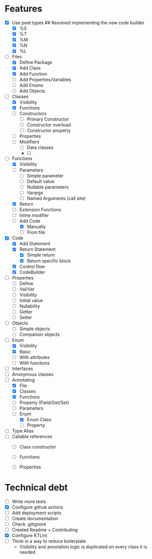 # Features

- [X] Use poet types ## Resolved implementing the new code builder
    - [X] %S
    - [X] %T
    - [X] %M
    - [X] %N
    - [X] %L
- [ ] Files
    - [X] Define Package
    - [X] Add Class
    - [X] Add Function
    - [ ] Add Properties/Variables
    - [ ] Add Enums
    - [ ] Add Objects
- [ ] Classes
    - [X] Visibility
    - [X] Functions
    - [ ] Constructors
        - [ ] Primary Constructor
        - [ ] Constructor overload
        - [ ] Constructor property
    - [ ] Properties
    - [ ] Modifiers
        - [ ] Data classes
        - [ ]
- [ ] Functions
    - [X] Visibility
    - [ ] Parameters
        - [ ] Simple parameter
        - [ ] Default value
        - [ ] Nullable parameters
        - [ ] Varargs
        - [ ] Named Arguments (call site)
    - [X] Return
    - [ ] Extension Functions
    - [ ] Inline modifier
    - [ ] Add Code
        - [X] Manually
        - [ ] From file
- [X] Code
    - [X] Add Statement
    - [X] Return Statement
        - [X] Simple return
        - [X] Return specific block
    - [X] Control flow
    - [X] CodeBuilder
- [ ] Properties
    - [ ] Define
    - [ ] Val/Var
    - [ ] Visibility
    - [ ] Initial value
    - [ ] Nullability
    - [ ] Getter
    - [ ] Setter
- [ ] Objects
    - [ ] Simple objects
    - [ ] Companion objects
- [ ] Enum
    - [X] Visibility
    - [X] Basic
    - [ ] With attributes
    - [ ] With functions
- [ ] Interfaces
- [ ] Anonymous classes
- [ ] Annotating
    - [X] File
    - [X] Classes
    - [X] Functions
    - [ ] Property (Field/Get/Set)
    - [ ] Parameters
    - [ ] Enum
        - [X] Enum Class
        - [ ] Property
- [ ] Type Alias
- [ ] Callable references
    - [ ] Class constructor
    - [ ] Functions
    - [ ] Properties
    
    
# Technical debt    
- [ ] Write more tests
- [X] Configure github actions
- [ ] Add deployment scripts
- [ ] Create documentation
- [ ] Check .gitignore
- [ ] Created Readme + Contributing
- [X] Configure KTLint
- [ ] Think in a way to reduce boilerplate
    - Visibility and annotation logic is duplicated on every class it is needed.